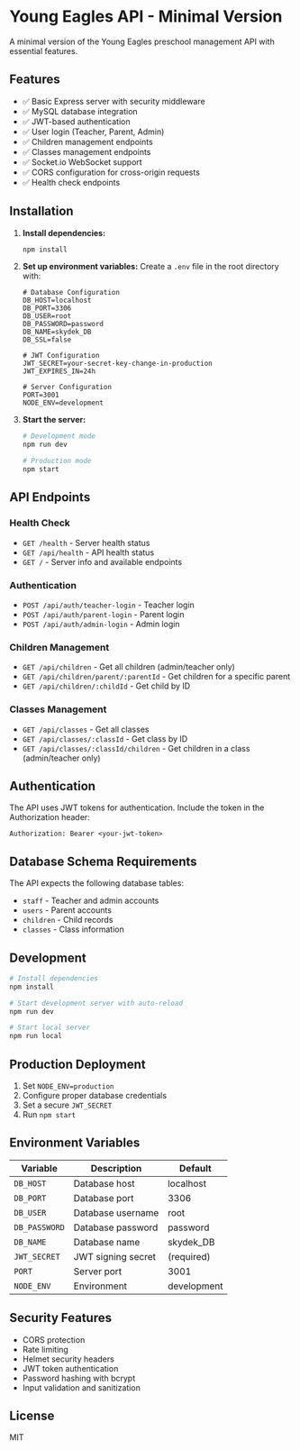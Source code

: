 # Young Eagles API - Minimal Version

A minimal version of the Young Eagles preschool management API with essential features.

## Features

- ✅ Basic Express server with security middleware
- ✅ MySQL database integration
- ✅ JWT-based authentication
- ✅ User login (Teacher, Parent, Admin)
- ✅ Children management endpoints
- ✅ Classes management endpoints
- ✅ Socket.io WebSocket support
- ✅ CORS configuration for cross-origin requests
- ✅ Health check endpoints

## Installation

1. **Install dependencies:**
   ```bash
   npm install
   ```

2. **Set up environment variables:**
   Create a `.env` file in the root directory with:
   ```
   # Database Configuration
   DB_HOST=localhost
   DB_PORT=3306
   DB_USER=root
   DB_PASSWORD=password
   DB_NAME=skydek_DB
   DB_SSL=false
   
   # JWT Configuration
   JWT_SECRET=your-secret-key-change-in-production
   JWT_EXPIRES_IN=24h
   
   # Server Configuration
   PORT=3001
   NODE_ENV=development
   ```

3. **Start the server:**
   ```bash
   # Development mode
   npm run dev
   
   # Production mode
   npm start
   ```

## API Endpoints

### Health Check
- `GET /health` - Server health status
- `GET /api/health` - API health status
- `GET /` - Server info and available endpoints

### Authentication
- `POST /api/auth/teacher-login` - Teacher login
- `POST /api/auth/parent-login` - Parent login  
- `POST /api/auth/admin-login` - Admin login

### Children Management
- `GET /api/children` - Get all children (admin/teacher only)
- `GET /api/children/parent/:parentId` - Get children for a specific parent
- `GET /api/children/:childId` - Get child by ID

### Classes Management
- `GET /api/classes` - Get all classes
- `GET /api/classes/:classId` - Get class by ID
- `GET /api/classes/:classId/children` - Get children in a class (admin/teacher only)

## Authentication

The API uses JWT tokens for authentication. Include the token in the Authorization header:

```
Authorization: Bearer <your-jwt-token>
```

## Database Schema Requirements

The API expects the following database tables:

- `staff` - Teacher and admin accounts
- `users` - Parent accounts  
- `children` - Child records
- `classes` - Class information

## Development

```bash
# Install dependencies
npm install

# Start development server with auto-reload
npm run dev

# Start local server
npm run local
```

## Production Deployment

1. Set `NODE_ENV=production`
2. Configure proper database credentials
3. Set a secure `JWT_SECRET`
4. Run `npm start`

## Environment Variables

| Variable | Description | Default |
|----------|-------------|---------|
| `DB_HOST` | Database host | localhost |
| `DB_PORT` | Database port | 3306 |
| `DB_USER` | Database username | root |
| `DB_PASSWORD` | Database password | password |
| `DB_NAME` | Database name | skydek_DB |
| `JWT_SECRET` | JWT signing secret | (required) |
| `PORT` | Server port | 3001 |
| `NODE_ENV` | Environment | development |

## Security Features

- CORS protection
- Rate limiting
- Helmet security headers
- JWT token authentication
- Password hashing with bcrypt
- Input validation and sanitization

## License

MIT 
